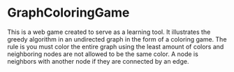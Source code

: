 # GraphColoringGame
This is a web game created to serve as a learning tool. It illustrates the greedy algorithm in an undirected graph
in the form of a coloring game. The rule is you must color the entire graph using the least amount of colors and neighboring
nodes are not allowed to be the same color. A node is neighbors with another node if they are connected by an edge.